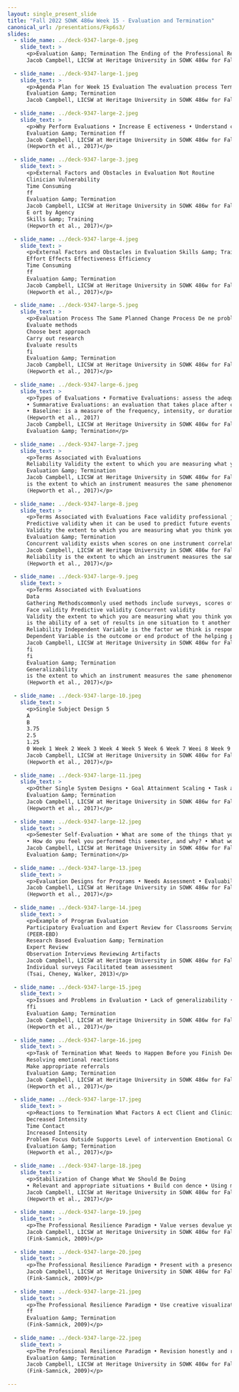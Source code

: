 ```yaml
---
layout: single_present_slide
title: "Fall 2022 SOWK 486w Week 15 - Evaluation and Termination"
canonical_url: /presentations/Fkp6s3/
slides:
  - slide_name: ../deck-9347-large-0.jpeg
    slide_text: >
      <p>Evaluation &amp; Termination The Ending of the Professional Relationship
      Jacob Campbell, LICSW at Heritage University in SOWK 486w for Fall 2022</p>
      
  - slide_name: ../deck-9347-large-1.jpeg
    slide_text: >
      <p>Agenda Plan for Week 15 Evaluation The evaluation process Termination Follow up Self-care
      Evaluation &amp; Termination
      Jacob Campbell, LICSW at Heritage University in SOWK 486w for Fall 2022</p>
      
  - slide_name: ../deck-9347-large-2.jpeg
    slide_text: >
      <p>Why Perform Evaluations • Increase E ectiveness • Understand client system experiences • Build professional knowledge base
      Evaluation &amp; Termination ff
      Jacob Campbell, LICSW at Heritage University in SOWK 486w for Fall 2022
      (Hepworth et al., 2017)</p>
      
  - slide_name: ../deck-9347-large-3.jpeg
    slide_text: >
      <p>External Factors and Obstacles in Evaluation Not Routine
      Clinician Vulnerability
      Time Consuming
      ff
      Evaluation &amp; Termination
      Jacob Campbell, LICSW at Heritage University in SOWK 486w for Fall 2022
      E ort by Agency
      Skills &amp; Training
      (Hepworth et al., 2017)</p>
      
  - slide_name: ../deck-9347-large-4.jpeg
    slide_text: >
      <p>External Factors and Obstacles in Evaluation Skills &amp; Training E ort by Agency Not Routine Clinician Vulnerability
      Effort Effects Effectiveness Efficiency
      Time Consuming
      ff
      Evaluation &amp; Termination
      Jacob Campbell, LICSW at Heritage University in SOWK 486w for Fall 2022
      (Hepworth et al., 2017)</p>
      
  - slide_name: ../deck-9347-large-5.jpeg
    slide_text: >
      <p>Evaluation Process The Same Planned Change Process De ne problem
      Evaluate methods
      Choose best approach
      Carry out research
      Evaluate results
      fi
      Evaluation &amp; Termination
      Jacob Campbell, LICSW at Heritage University in SOWK 486w for Fall 2022
      (Hepworth et al., 2017)</p>
      
  - slide_name: ../deck-9347-large-6.jpeg
    slide_text: >
      <p>Types of Evaluations • Formative Evaluations: assess the adequacy or amount of e ort directed at solving a client systems problem and gathering data during the actual intervention
      • Summarative Evaluations: an evaluation that takes place after completing the planned change process
      • Baseline: is a measure of the frequency, intensity, or duration of a behavior.
      (Hepworth et al., 2017)
      Jacob Campbell, LICSW at Heritage University in SOWK 486w for Fall 2022 ff
      Evaluation &amp; Termination</p>
      
  - slide_name: ../deck-9347-large-7.jpeg
    slide_text: >
      <p>Terms Associated with Evaluations
      Reliability Validity the extent to which you are measuring what you think you are measuring
      Evaluation &amp; Termination
      Jacob Campbell, LICSW at Heritage University in SOWK 486w for Fall 2022
      is the extent to which an instrument measures the same phenomenon in the same way each time the measure is used. Reliable instruments produce consistent results over time
      (Hepworth et al., 2017)</p>
      
  - slide_name: ../deck-9347-large-8.jpeg
    slide_text: >
      <p>Terms Associated with Evaluations Face validity professional judgment about whether the measure actually measure what it is supposed to
      Predictive validity when it can be used to predict future events
      Validity the extent to which you are measuring what you think you are measuring
      Evaluation &amp; Termination
      Concurrent validity exists when scores on one instrument correlate well with scores on another instrument that is already considered valid
      Jacob Campbell, LICSW at Heritage University in SOWK 486w for Fall 2022
      Reliability is the extent to which an instrument measures the same phenomenon in the same way each time the measure is used. Reliable instruments produce consistent results over time
      (Hepworth et al., 2017)</p>
      
  - slide_name: ../deck-9347-large-9.jpeg
    slide_text: >
      <p>Terms Associated with Evaluations
      Data
      Gathering Methodscommonly used methods include surveys, scores of instruments, interviews with signi cant others, collected data, surveys or interviews, self reports, products which is achievement of a speci c task or change in behavior, or observational measures these rely on others to observe a change in the clients behavior
      Face validity Predictive validity Concurrent validity
      Validity the extent to which you are measuring what you think you are measuring
      is the ability of a set of results in one situation to t another circumstance or instance
      Reliability Independent Variable is the factor we think is responsible for causing certain behaviors, reactions or events
      Dependent Variable is the outcome or end product of the helping process
      Jacob Campbell, LICSW at Heritage University in SOWK 486w for Fall 2022 fi
      fi
      fi
      Evaluation &amp; Termination
      Generalizability
      is the extent to which an instrument measures the same phenomenon in the same way each time the measure is used. Reliable instruments produce consistent results over time
      (Hepworth et al., 2017)</p>
      
  - slide_name: ../deck-9347-large-10.jpeg
    slide_text: >
      <p>Single Subject Design 5
      A
      B
      3.75
      2.5
      1.25
      0 Week 1 Week 2 Week 3 Week 4 Week 5 Week 6 Week 7 Weei 8 Week 9 Week 10 Evaluation &amp; Termination
      Jacob Campbell, LICSW at Heritage University in SOWK 486w for Fall 2022
      (Hepworth et al., 2017)</p>
      
  - slide_name: ../deck-9347-large-11.jpeg
    slide_text: >
      <p>Other Single System Designs • Goal Attainment Scaling • Task achievement scaling • Client satisfaction • Target problem scaling
      Evaluation &amp; Termination
      Jacob Campbell, LICSW at Heritage University in SOWK 486w for Fall 2022
      (Hepworth et al., 2017)</p>
      
  - slide_name: ../deck-9347-large-12.jpeg
    slide_text: >
      <p>Semester Self-Evaluation • What are some of the things that you have learned this semester? • How has it changed your way of thinking about the work that you will do in the future?
      • How do you feel you performed this semester, and why? • What would you do di erently if you had a chance to do this all over again?
      Jacob Campbell, LICSW at Heritage University in SOWK 486w for Fall 2022 ff
      Evaluation &amp; Termination</p>
      
  - slide_name: ../deck-9347-large-13.jpeg
    slide_text: >
      <p>Evaluation Designs for Programs • Needs Assessment • Evaluability Assessment • Process Analysis • Program Outcome Analysis • Continuous Quality Assurance Evaluations • Program Monitoring Evaluation &amp; Termination
      Jacob Campbell, LICSW at Heritage University in SOWK 486w for Fall 2022
      (Hepworth et al., 2017)</p>
      
  - slide_name: ../deck-9347-large-14.jpeg
    slide_text: >
      <p>Example of Program Evaluation
      Participatory Evaluation and Expert Review for Classrooms Serving Students with EBD
      (PEER-EBD)
      Research Based Evaluation &amp; Termination
      Expert Review
      Observation Interviews Reviewing Artifacts
      Jacob Campbell, LICSW at Heritage University in SOWK 486w for Fall 2022
      Individual surveys Facilitated team assessment
      (Tsai, Cheney, Walker, 2013)</p>
      
  - slide_name: ../deck-9347-large-15.jpeg
    slide_text: >
      <p>Issues and Problems in Evaluation • Lack of generalizability • Choice of evaluation tools • Ethical considerations • No buy in • Di culty
      ffi
      Evaluation &amp; Termination
      Jacob Campbell, LICSW at Heritage University in SOWK 486w for Fall 2022
      (Hepworth et al., 2017)</p>
      
  - slide_name: ../deck-9347-large-16.jpeg
    slide_text: >
      <p>Task of Termination What Needs to Happen Before you Finish Decide when Evaluate achievement Maintain and continuing objectives
      Resolving emotional reactions
      Make appropriate referrals
      Evaluation &amp; Termination
      Jacob Campbell, LICSW at Heritage University in SOWK 486w for Fall 2022
      (Hepworth et al., 2017)</p>
      
  - slide_name: ../deck-9347-large-17.jpeg
    slide_text: >
      <p>Reactions to Termination What Factors A ect Client and Clinician
      Decreased Intensity
      Time Contact
      Increased Intensity
      Problem Focus Outside Supports Level of intervention Emotional Content Type of Group Jacob Campbell, LICSW at Heritage University in SOWK 486w for Fall 2022 ff
      Evaluation &amp; Termination
      (Hepworth et al., 2017)</p>
      
  - slide_name: ../deck-9347-large-18.jpeg
    slide_text: >
      <p>Stabilization of Change What We Should Be Doing
      • Relevant and appropriate situations • Build con dence • Using multiple situations and settings • Naturally occurring consequences • Use of follow up • Reducing setbacks in other environments • Teaching problem solving process Evaluation &amp; Termination fi
      Jacob Campbell, LICSW at Heritage University in SOWK 486w for Fall 2022
      (Hepworth et al., 2017)</p>
      
  - slide_name: ../deck-9347-large-19.jpeg
    slide_text: >
      <p>The Professional Resilience Paradigm • Value verses devalue your professional self • Have positive contacts with colleagues and peers • Take that break • Pace yourself • Achieve validation • Use the power of professional networking Evaluation &amp; Termination
      Jacob Campbell, LICSW at Heritage University in SOWK 486w for Fall 2022
      (Fink-Samnick, 2009)</p>
      
  - slide_name: ../deck-9347-large-20.jpeg
    slide_text: >
      <p>The Professional Resilience Paradigm • Present with a presence • Laugh at least once a day • Stop to take that long deep breath • Develop a grounding list • Stop and take 10 • Take control and shift activities Evaluation &amp; Termination
      Jacob Campbell, LICSW at Heritage University in SOWK 486w for Fall 2022
      (Fink-Samnick, 2009)</p>
      
  - slide_name: ../deck-9347-large-21.jpeg
    slide_text: >
      <p>The Professional Resilience Paradigm • Use creative visualization • De-connect to Re-connect • Release frustration with a silent meow • Exercise • Turn o your professional switch • Think of te on Jacob Campbell, LICSW at Heritage University in SOWK 486w for Fall 2022 fl
      ff
      Evaluation &amp; Termination
      (Fink-Samnick, 2009)</p>
      
  - slide_name: ../deck-9347-large-22.jpeg
    slide_text: >
      <p>The Professional Resilience Paradigm • Revision honestly and regularly • Share professional resilience with health and human services professionals everywhere
      Evaluation &amp; Termination
      Jacob Campbell, LICSW at Heritage University in SOWK 486w for Fall 2022
      (Fink-Samnick, 2009)</p>
      
---
```

